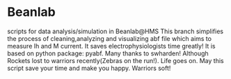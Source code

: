 # Beanlab
scripts for data analysis/simulation in Beanlab@HMS
This branch simplifies the process of cleaning,analyzing and visualizing abf file which aims to measure Ih and M current. It saves electrophysiologists time greatly! 
It is based on python package: pyabf. Many thanks to swharden!
Although Rockets lost to warriors recently(Zebras on the run!). Life goes on. May this script save your time and make you happy. Warriors soft!
